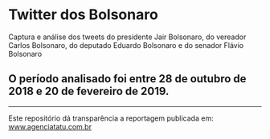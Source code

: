 # Twitter dos Bolsonaro
Captura e análise dos tweets do presidente Jair Bolsonaro, do vereador Carlos Bolsonaro, do deputado Eduardo Bolsonaro e do senador Flávio Bolsonaro

## O período analisado foi entre 28 de outubro de 2018 e 20 de fevereiro de 2019. 

---

Este repositório dá transparência a reportagem publicada em: www.agenciatatu.com.br
